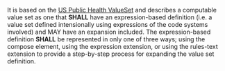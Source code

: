 It is based on the [US Public Health ValueSet](StructureDefinition-us-ph-valueset.html) and describes a computable value set as one that **SHALL** have an expression-based definition (i.e. a value set defined intensionally using expressions of the code systems involved) and MAY have an expansion included. The expression-based definition **SHALL** be represented in only one of three ways; using the compose element, using the expression extension, or using the rules-text extension to provide a step-by-step process for expanding the value set definition.